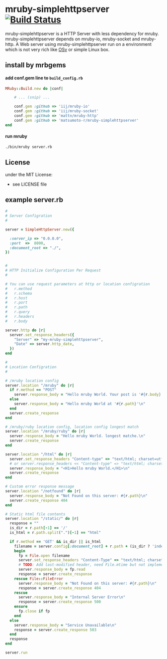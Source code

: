 # mruby-simplehttpserver   [![Build Status](https://travis-ci.org/matsumoto-r/mruby-simplehttpserver.svg?branch=master)](https://travis-ci.org/matsumoto-r/mruby-simplehttpserver)

mruby-simplehttpserver is a HTTP Server with less dependency for mruby. mruby-simplehttpserver depends on mruby-io, mruby-socket and mruby-http. A Web server using mruby-simplehttpserver run on a environment which is not very rich like [OSv](http://osv.io/) or simple Linux box.

## install by mrbgems 
#### add conf.gem line to `build_config.rb` 
```ruby
MRuby::Build.new do |conf|

    # ... (snip) ...

    conf.gem :github => 'iij/mruby-io'
    conf.gem :github => 'iij/mruby-socket'
    conf.gem :github => 'mattn/mruby-http'
    conf.gem :github => 'matsumoto-r/mruby-simplehttpserver'
end
```
#### run mruby
```bash
./bin/mruby server.rb
```
## License
under the MIT License:
- see LICENSE file

## example server.rb
```ruby
# 
# Server Configration
# 

server = SimpleHttpServer.new({

  :server_ip => "0.0.0.0",
  :port  =>  8000,
  :document_root => "./",
})


#
# HTTP Initialize Configuration Per Request
#

# You can use request parameters at http or location configration
#   r.method
#   r.schema
#   r.host
#   r.port
#   r.path
#   r.query
#   r.headers
#   r.body

server.http do |r|
  server.set_response_headers({
    "Server" => "my-mruby-simplehttpserver",
    "Date" => server.http_date,
  })
end

# 
# Location Configration
# 

# /mruby location config
server.location "/mruby" do |r|
  if r.method == "POST"
    server.response_body = "Hello mruby World. Your post is '#{r.body}'\n"
  else
    server.response_body = "Hello mruby World at '#{r.path}'\n"
  end
  server.create_response
end

# /mruby/ruby location config, location config longest match
server.location "/mruby/ruby" do |r|
  server.response_body = "Hello mruby World. longest matche.\n"
  server.create_response
end

server.location "/html" do |r|
  server.set_response_headers "Content-type" => "text/html; charset=utf-8"
  # or server.response_headers << "Content-type" => "text/html; charset=utf-8"
  server.response_body = "<H1>Hello mruby World.</H1>\n"
  server.create_response
end

# Custom error response message
server.location "/notfound" do |r|
  server.response_body = "Not Found on this server: #{r.path}\n"
  server.create_response 404
end

# Static html file contents
server.location "/static/" do |r|
  response = ""
  is_dir = r.path[-1] == '/'
  is_html = r.path.split(".")[-1] == "html"

  if r.method == 'GET' && is_dir || is_html
    filename = server.config[:document_root] + r.path + (is_dir ? 'index.html' : '')
    begin
      fp = File.open filename
      server.set_response_headers "Content-Type" => "text/html; charset=utf-8"
      # TODO: Add last-modified header, need File.mtime but not implemented
      server.response_body = fp.read
      response = server.create_response
    rescue File::FileError
      server.response_body = "Not Found on this server: #{r.path}\n"
      response = server.create_response 404
    rescue
      server.response_body = "Internal Server Error\n"
      response = server.create_response 500
    ensure
      fp.close if fp
    end
  else
    server.response_body = "Service Unavailable\n"
    response = server.create_response 503
  end
  response
end

server.run
```

